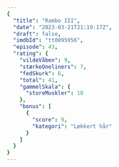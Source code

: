 ```yaml
---
{
  "title": "Rambo III",
  "date": "2023-03-21T21:19:17Z",
  "draft": false,
  "imdbId": "tt0095956",
  "episode": 43,
  "rating": {
    "vildeVåben": 9,
    "stærkeOneliners": 7,
    "fedSkurk": 6,
    "total": 41,
    "gammelSkala": {
      "storeMuskler": 10
    },
    "bonus": [
      {
        "score": 9,
        "kategori": "Lækkert hår"
      }
    ]
  }
}
---
```


